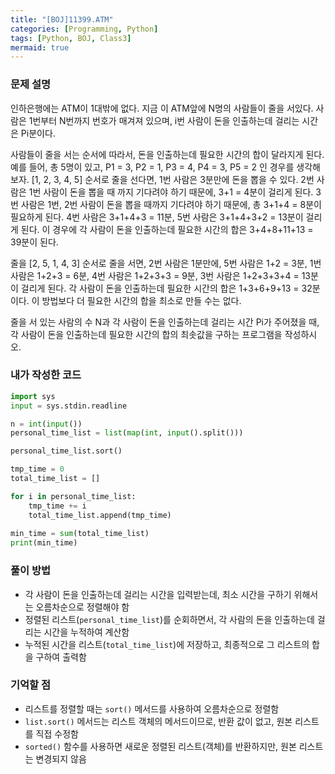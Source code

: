 ```yaml
---
title: "[BOJ]11399.ATM"
categories: [Programming, Python]
tags: [Python, BOJ, Class3]
mermaid: true
---
```

### 문제 설명  
인하은행에는 ATM이 1대밖에 없다. 지금 이 ATM앞에 N명의 사람들이 줄을 서있다. 사람은 1번부터 N번까지 번호가 매겨져 있으며, i번 사람이 돈을 인출하는데 걸리는 시간은 Pi분이다.  

사람들이 줄을 서는 순서에 따라서, 돈을 인출하는데 필요한 시간의 합이 달라지게 된다. 예를 들어, 총 5명이 있고, P1 = 3, P2 = 1, P3 = 4, P4 = 3, P5 = 2 인 경우를 생각해보자. [1, 2, 3, 4, 5] 순서로 줄을 선다면, 1번 사람은 3분만에 돈을 뽑을 수 있다. 2번 사람은 1번 사람이 돈을 뽑을 때 까지 기다려야 하기 때문에, 3+1 = 4분이 걸리게 된다. 3번 사람은 1번, 2번 사람이 돈을 뽑을 때까지 기다려야 하기 때문에, 총 3+1+4 = 8분이 필요하게 된다. 4번 사람은 3+1+4+3 = 11분, 5번 사람은 3+1+4+3+2 = 13분이 걸리게 된다. 이 경우에 각 사람이 돈을 인출하는데 필요한 시간의 합은 3+4+8+11+13 = 39분이 된다.  

줄을 [2, 5, 1, 4, 3] 순서로 줄을 서면, 2번 사람은 1분만에, 5번 사람은 1+2 = 3분, 1번 사람은 1+2+3 = 6분, 4번 사람은 1+2+3+3 = 9분, 3번 사람은 1+2+3+3+4 = 13분이 걸리게 된다. 각 사람이 돈을 인출하는데 필요한 시간의 합은 1+3+6+9+13 = 32분이다. 이 방법보다 더 필요한 시간의 합을 최소로 만들 수는 없다.  

줄을 서 있는 사람의 수 N과 각 사람이 돈을 인출하는데 걸리는 시간 Pi가 주어졌을 때, 각 사람이 돈을 인출하는데 필요한 시간의 합의 최솟값을 구하는 프로그램을 작성하시오.  

### 내가 작성한 코드  
```python
import sys
input = sys.stdin.readline

n = int(input())
personal_time_list = list(map(int, input().split()))

personal_time_list.sort()

tmp_time = 0
total_time_list = []

for i in personal_time_list:
    tmp_time += i
    total_time_list.append(tmp_time)
    
min_time = sum(total_time_list)
print(min_time)
```

### 풀이 방법  
- 각 사람이 돈을 인출하는데 걸리는 시간을 입력받는데, 최소 시간을 구하기 위해서는 오름차순으로 정렬해야 함  
- 정렬된 리스트(`personal_time_list`)를 순회하면서, 각 사람의 돈을 인출하는데 걸리는 시간을 누적하여 계산함  
- 누적된 시간을 리스트(`total_time_list`)에 저장하고, 최종적으로 그 리스트의 합을 구하여 출력함  

### 기억할 점  
- 리스트를 정렬할 때는 `sort()` 메서드를 사용하여 오름차순으로 정렬함  
- `list.sort()` 메서드는 리스트 객체의 메서드이므로, 반환 값이 없고, 원본 리스트를 직접 수정함  
- `sorted()` 함수를 사용하면 새로운 정렬된 리스트(객체)를 반환하지만, 원본 리스트는 변경되지 않음  
